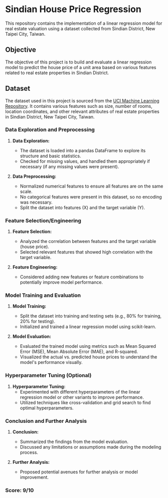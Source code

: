 # Sindian House Price Regression

This repository contains the implementation of a linear regression model for real estate valuation using a dataset collected from Sindian District, New Taipei City, Taiwan.

## Objective

The objective of this project is to build and evaluate a linear regression model to predict the house price of a unit area based on various features related to real estate properties in Sindian District.

## Dataset

The dataset used in this project is sourced from the [UCI Machine Learning Repository](https://archive.ics.uci.edu/dataset/477/real+estate+valuation+data+set). It contains various features such as size, number of rooms, location coordinates, and other relevant attributes of real estate properties in Sindian District, New Taipei City, Taiwan.
### Data Exploration and Preprocessing

1. **Data Exploration:**
   - The dataset is loaded into a pandas DataFrame to explore its structure and basic statistics.
   - Checked for missing values, and handled them appropriately if necessary (if any missing values were present).

2. **Data Preprocessing:**
   - Normalized numerical features to ensure all features are on the same scale.
   - No categorical features were present in this dataset, so no encoding was necessary.
   - Split the dataset into features (X) and the target variable (Y).

### Feature Selection/Engineering

1. **Feature Selection:**
   - Analyzed the correlation between features and the target variable (house price).
   - Selected relevant features that showed high correlation with the target variable.

2. **Feature Engineering:**
   - Considered adding new features or feature combinations to potentially improve model performance.

### Model Training and Evaluation

1. **Model Training:**
   - Split the dataset into training and testing sets (e.g., 80% for training, 20% for testing).
   - Initialized and trained a linear regression model using scikit-learn.

2. **Model Evaluation:**
   - Evaluated the trained model using metrics such as Mean Squared Error (MSE), Mean Absolute Error (MAE), and R-squared.
   - Visualized the actual vs. predicted house prices to understand the model's performance visually.

### Hyperparameter Tuning (Optional)

1. **Hyperparameter Tuning:**
   - Experimented with different hyperparameters of the linear regression model or other variants to improve performance.
   - Utilized techniques like cross-validation and grid search to find optimal hyperparameters.

### Conclusion and Further Analysis

1. **Conclusion:**
   - Summarized the findings from the model evaluation.
   - Discussed any limitations or assumptions made during the modeling process.

2. **Further Analysis:**
   - Proposed potential avenues for further analysis or model improvement.

### Score: 9/10
